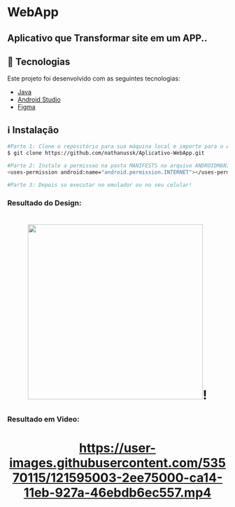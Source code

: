 # WebApp

## Aplicativo que Transformar site em um APP..

## :rocket: Tecnologias

Este projeto foi desenvolvido com as seguintes tecnologias:

- [Java](https://www.java.com/pt-BR/)
- [Android Studio](https://developer.android.com/studio)
- [Figma](https://www.figma.com/)

## :information_source: Instalação

```bash
#Parte 1: Clone o repositório para sua máquina local e importe para o Android Studio,
$ git clone https://github.com/nathanussk/Aplicativo-WebApp.git

#Parte 2: Instale a permissao na pasta MANIFESTS no arquivo ANDROIDMANIFESTS.xml
<uses-permission android:name="android.permission.INTERNET"></uses-permission>

#Parte 3: Depois so executar no emulador ou no seu celular!

```
### Resultado do Design:

<h1 align="center">

<img src="https://user-images.githubusercontent.com/53570115/121588628-85509080-ca0c-11eb-9076-ef281d6ae0c7.png"
    height="400">!

</h1>


### Resultado em Video:

<h1 align="center">

https://user-images.githubusercontent.com/53570115/121595003-2ee75000-ca14-11eb-927a-46ebdb6ec557.mp4

</h1>
